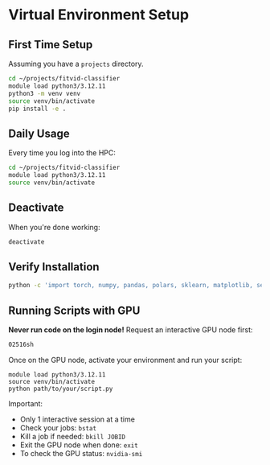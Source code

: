 # Virtual Environment Setup

## First Time Setup

Assuming you have a `projects` directory.

```bash
cd ~/projects/fitvid-classifier
module load python3/3.12.11
python3 -m venv venv
source venv/bin/activate
pip install -e .
```

## Daily Usage

Every time you log into the HPC:

```bash
cd ~/projects/fitvid-classifier
module load python3/3.12.11
source venv/bin/activate
```

## Deactivate

When you're done working:

```bash
deactivate
```

## Verify Installation

```bash
python -c 'import torch, numpy, pandas, polars, sklearn, matplotlib, seaborn; print("All packages work!")'
```

## Running Scripts with GPU

**Never run code on the login node!** Request an interactive GPU node first:
```bash
02516sh
```

Once on the GPU node, activate your environment and run your script:

```
module load python3/3.12.11
source venv/bin/activate
python path/to/your/script.py
```

Important:

- Only 1 interactive session at a time
- Check your jobs: `bstat`
- Kill a job if needed: `bkill JOBID`
- Exit the GPU node when done: `exit`
- To check the GPU status: `nvidia-smi`
